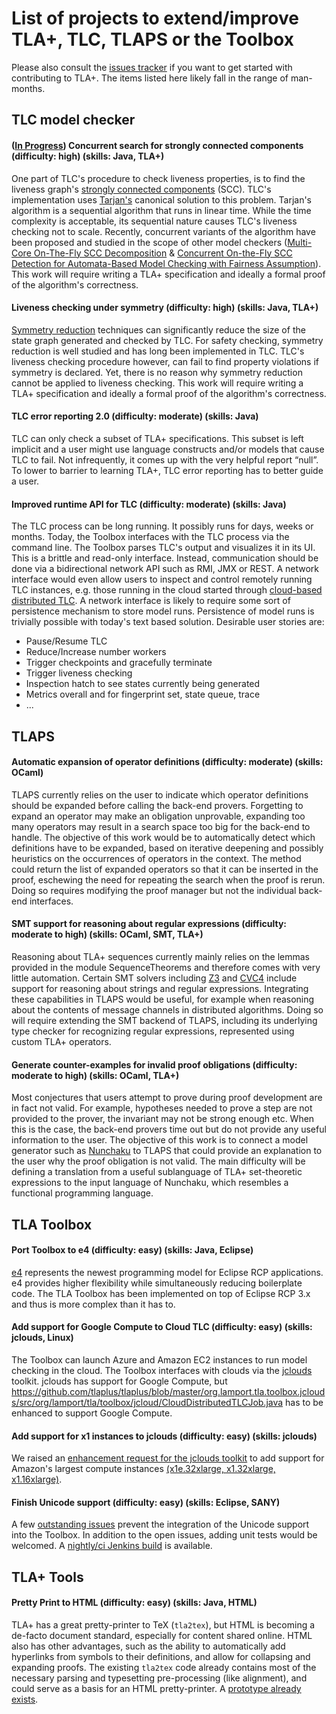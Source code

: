 List of projects to extend/improve TLA+, TLC, TLAPS or the Toolbox
==================================================================

Please also consult the [issues tracker](https://github.com/tlaplus/tlaplus/issues) if you want to get started with contributing to TLA+. The items listed here likely fall in the range of man-months.

TLC model checker
-----------------
#### ([In Progress](https://bitbucket.org/parvmor/tarjanconcurrentscc/)) Concurrent search for strongly connected components (difficulty: high) (skills: Java, TLA+)
One part of TLC's procedure to check liveness properties, is to find the liveness graph's [strongly connected components](https://en.wikipedia.org/wiki/Strongly_connected_component) (SCC). TLC's implementation uses [Tarjan's](https://en.wikipedia.org/wiki/Strongly_connected_component) canonical solution to this problem. Tarjan's algorithm is a sequential algorithm that runs in linear time. While the time complexity is acceptable, its sequential nature causes TLC's liveness checking not to scale. Recently, concurrent variants of the algorithm have been proposed and studied in the scope of other model checkers ([Multi-Core On-The-Fly SCC Decomposition](https://github.com/utwente-fmt/ppopp16) & [Concurrent On-the-Fly SCC Detection for Automata-Based Model Checking with Fairness Assumption](http://ieeexplore.ieee.org/document/7816578/)). This work will require writing a TLA+ specification and ideally a formal proof of the algorithm's correctness.

#### Liveness checking under symmetry (difficulty: high) (skills: Java, TLA+)
[Symmetry reduction](http://www.cs.cmu.edu/~emc/papers/Conference%20Papers/Symmetry%20Reductions%20in%20Model%20Checking.pdf) techniques can significantly reduce the size of the state graph generated and checked by TLC. For safety checking, symmetry reduction is well studied and has long been implemented in TLC. TLC's liveness checking procedure however, can fail to find property violations if symmetry is declared. Yet, there is no reason why symmetry reduction cannot be applied to liveness checking. This work will require writing a TLA+ specification and ideally a formal proof of the algorithm's correctness.

#### TLC error reporting 2.0 (difficulty: moderate) (skills: Java)
TLC can only check a subset of TLA+ specifications. This subset is left implicit and a user might use language constructs and/or models that cause TLC to fail. Not infrequently, it comes up with the very helpful report “null”. To lower to barrier to learning TLA+, TLC error reporting has to better guide a user.

#### Improved runtime API for TLC (difficulty: moderate) (skills: Java)
The TLC process can be long running. It possibly runs for days, weeks or months. Today, the Toolbox interfaces with the TLC process via the command line. The Toolbox parses TLC's output and visualizes it in its UI. This is a brittle and read-only interface. Instead, communication should be done via a bidirectional network API such as RMI, JMX or REST. A network interface would even allow users to inspect and control remotely running TLC instances, e.g. those running in the cloud started through [cloud-based distributed TLC](https://tla.msr-inria.inria.fr/tlatoolbox/doc/cloudtlc/index.html). A network interface is likely to require some sort of persistence mechanism to store model runs. Persistence of model runs is trivially possible with today's text based solution. Desirable user stories are:
 - Pause/Resume TLC
 - Reduce/Increase number workers
 - Trigger checkpoints and gracefully terminate
 - Trigger liveness checking
 - Inspection hatch to see states currently being generated
 - Metrics overall and for fingerprint set, state queue, trace
 - ...
 

TLAPS
-----
#### Automatic expansion of operator definitions (difficulty: moderate) (skills: OCaml)

TLAPS currently relies on the user to indicate which operator definitions should be expanded before calling the back-end provers. Forgetting to expand an operator may make an obligation unprovable, expanding too many operators may result in a search space too big for the back-end to handle. The objective of this work would be to automatically detect which definitions have to be expanded, based on iterative deepening and possibly heuristics on the occurrences of operators in the context. The method could return the list of expanded operators so that it can be inserted in the proof, eschewing the need for repeating the search when the proof is rerun. Doing so requires modifying the proof manager but not the individual back-end interfaces.

#### SMT support for reasoning about regular expressions (difficulty: moderate to high) (skills: OCaml, SMT, TLA+)

Reasoning about TLA+ sequences currently mainly relies on the lemmas provided in the module SequenceTheorems and therefore comes with very little automation. Certain SMT solvers including [Z3](https://sites.google.com/site/z3strsolver/) and [CVC4](https://github.com/CVC4/CVC4) include support for reasoning about strings and regular expressions. Integrating these capabilities in TLAPS would be useful, for example when reasoning about the contents of message channels in distributed algorithms. Doing so will require extending the SMT backend of TLAPS, including its underlying type checker for recognizing regular expressions, represented using custom TLA+ operators.

#### Generate counter-examples for invalid proof obligations (difficulty: moderate to high) (skills: OCaml, TLA+)

Most conjectures that users attempt to prove during proof development are in fact not valid. For example, hypotheses needed to prove a step are not provided to the prover, the invariant may not be strong enough etc. When this is the case, the back-end provers time out but do not provide any useful information to the user. The objective of this work is to connect a model generator such as [Nunchaku](https://github.com/nunchaku-inria/nunchaku) to TLAPS that could provide an explanation to the user why the proof obligation is not valid. The main difficulty will be defining a translation from a useful sublanguage of TLA+ set-theoretic expressions to the input language of Nunchaku, which resembles a functional programming language.


TLA Toolbox
-----------
#### Port Toolbox to e4 (difficulty: easy) (skills: Java, Eclipse)
[e4](http://www.vogella.com/tutorials/EclipseRCP/article.html) represents the newest programming model for Eclipse RCP applications. e4 provides higher flexibility while simultaneously reducing boilerplate code. The TLA Toolbox has been implemented on top of Eclipse RCP 3.x and thus is more complex than it has to.

#### Add support for Google Compute to Cloud TLC (difficulty: easy) (skills: jclouds, Linux)
The Toolbox can launch Azure and Amazon EC2 instances to run model checking in the cloud. The Toolbox interfaces with clouds via the [jclouds](https://jclouds.apache.org/) toolkit. jclouds has support for Google Compute, but https://github.com/tlaplus/tlaplus/blob/master/org.lamport.tla.toolbox.jclouds/src/org/lamport/tla/toolbox/jcloud/CloudDistributedTLCJob.java has to be enhanced to support Google Compute.

#### Add support for x1 instances to jclouds (difficulty: easy) (skills: jclouds)
We raised an [enhancement request for the jclouds toolkit](https://issues.apache.org/jira/browse/JCLOUDS-1339) to add support for Amazon's largest compute instances [(x1e.32xlarge, x1.32xlarge, x1.16xlarge)](https://aws.amazon.com/ec2/instance-types/x1/).

#### Finish Unicode support (difficulty: easy) (skills: Eclipse, SANY)
A few [outstanding issues](https://github.com/tlaplus/tlaplus/issues?q=is%3Aissue+is%3Aopen+label%3AUnicode) prevent the integration of the Unicode support into the Toolbox. In addition to the open issues, adding unit tests would be welcomed. A [nightly/ci Jenkins build](https://tla.msr-inria.inria.fr/build/job/M-HEAD-pron-unicode-Toolbox.product.standalone/) is available.

TLA+ Tools
----------
#### Pretty Print to HTML (difficulty: easy) (skills: Java, HTML)
TLA+ has a great pretty-printer to TeX (`tla2tex`), but HTML is becoming a de-facto document standard, especially for content shared online. HTML also has other advantages, such as the ability to automatically add hyperlinks from symbols to their definitions, and allow for collapsing and expanding proofs. The existing `tla2tex` code already contains most of the necessary parsing and typesetting pre-processing (like alignment), and could serve as a basis for an HTML pretty-printer. A [prototype already exists](https://github.com/tlaplus/tlaplus/issues/146).
